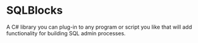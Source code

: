 # SQLBlocks
A C# library you can plug-in to any program or script you like that will add functionality for building SQL admin processes.
